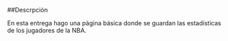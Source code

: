 ##Descrpción

En esta entrega hago una página básica donde se guardan las estadísticas de los jugadores de la NBA.
